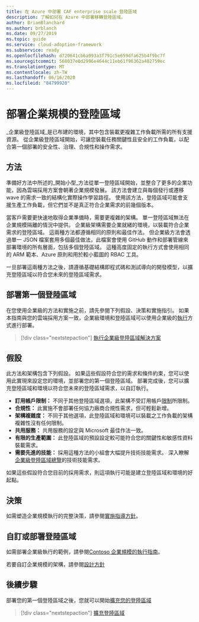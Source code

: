 ```yaml
---
title: 在 Azure 中部署 CAF enterprise scale 登陸區域
description: 了解如何在 Azure 中部署移轉登陸區域。
author: BrianBlanchard
ms.author: brblanch
ms.date: 09/27/2019
ms.topic: guide
ms.service: cloud-adoption-framework
ms.subservice: ready
ms.openlocfilehash: d720641cb6a993a3f791c5e659dfa625b4f9bc7f
ms.sourcegitcommit: 568037e0d2996e4644c11eb61f96362a402759ec
ms.translationtype: MT
ms.contentlocale: zh-TW
ms.lasthandoff: 06/16/2020
ms.locfileid: "84799920"
---
```

# <a name="deploy-an-enterprise-scale-landing-zone"></a>部署企業規模的登陸區域

_企業級登陸區域_是已布建的環境，其中包含裝載更複雜工作負載所需的所有支援資源。 從企業級登陸區域開始，可讓您裝載任務關鍵性且安全的工作負載，以配合第一個部署的安全性、治理、合規性和操作需求。

## <a name="approach"></a>方法

準備好方法中所述的_開始小型_方法從單一登陸區域開始，並整合了更多的企業功能，因為雲端採用方案會朝著企業規模發展。 該方法會建立與每個發行或遷移 wave 的需求一致的結構化實際操作學習路徑。 使用該方法，登陸區域可能會支援生產工作負載，但它們並不是真正符合企業需求的前幾個版本。

當客戶需要更快速地取得企業準備時，需要更複雜的架構。 單一登陸區域無法在企業規模隔離的情況中提供。 企業級架構需要企業就緒的環境，以裝載符合企業需求的登陸區域。 這兩種方法都遵循相同的原則和最佳作法。 但企業級方法會透過單一 JSON 檔案套用多個最佳做法，此檔案會使用 GitHub 動作和部署管線來部署環境的所有層面，包括多個登陸區域。 這種高度固定的執行方式會使用相同的 ARM 範本、Azure 原則和用於較小藍圖的 RBAC 工具。

一旦部署這兩種方法之後，請遵循基礎結構即程式碼和測試導向的開發模型，以擴充登陸區域以符合您未來的登陸區域需求。

## <a name="deploy-the-first-landing-zone"></a>部署第一個登陸區域

在您使用企業級的方法和實施之前，請先參閱下列假設、決策和實施指引。 如果本指南與您的雲端採用方案一致，企業級環境和登陸區域可以使用企業級的[執行](../enterprise-scale/implementation.md)方式進行部署。

> [!div class="nextstepaction"]
> [執行企業級登陸區域解決方案](../enterprise-scale/implementation.md)

## <a name="assumptions"></a>假設

此方法和架構包含下列假設。 如果這些假設符合您的需求和條件約束，您可以使用此實現來設定您的環境，並部署您的第一個登陸區域。 部署完成後，您可以擴充登陸區域和環境以符合您未來的登陸區域需求，以自訂執行。

- **訂用帳戶限制：** 不同于其他登陸區域選項，此架構不受訂用帳戶[限制](https://docs.microsoft.com/azure/azure-resource-manager/management/azure-subscription-service-limits)所限制。
- **合規性：** 此實施不會部署任何協力廠商合規性需求，但可輕鬆新增。
- **架構複雜度：** 不同于其他選項，此登陸區域和環境可以裝載之工作負載的架構複雜性沒有任何限制。
- **共用服務：** 共用服務的設定與 Microsoft 最佳作法一致。
- **有限的生產範圍：** 此登陸區域的預設設定較可能符合您的關鍵性和敏感性資料裝載需求。
- **需要先進的技能：** 採用這種方法的小組會大幅提升技術技能需求。 深入瞭解[企業級登陸區域總覽](../enterprise-scale/index.md)的技術技能需求。

如果這些假設符合您目前的採用需求，則這項執行可能是建立登陸區域和環境的好起點。

## <a name="decisions"></a>決策

如需塑造企業規模執行的完整決策，請參閱[實施指導方針](../enterprise-scale/implementation-guidelines.md)。

## <a name="customize-or-deploy-a-landing-zone"></a>自訂或部署登陸區域

如需部署企業級執行的範例，請參閱[Contoso 企業規模的執行指南](https://github.com/Azure/Enterprise-Scale/blob/master/docs/reference/contoso/Readme.md)。

若要自訂企業規模的架構，請參閱[設計方針](../enterprise-scale/design-guidelines.md)

## <a name="next-steps"></a>後續步驟

部署您的第一個登陸區域之後，您就可以開始[擴充您的登陸區域](../considerations/index.md)

> [!div class="nextstepaction"]
> [擴充登陸區域](../considerations/index.md)
